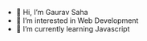 - 👋 Hi, I’m Gaurav Saha
- 👀 I’m interested in Web Development
- 🌱 I’m currently learning Javascript


<!---
gauravsaha16/gauravsaha16 is a ✨ special ✨ repository because its `README.md` (this file) appears on your GitHub profile.
You can click the Preview link to take a look at your changes.
--->
